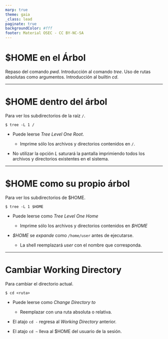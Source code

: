 ```yaml
---
marp: true
theme: gaia
_class: lead
paginate: true
backgroundColor: #fff
footer: Material OSEC - CC BY-NC-SA
---
```


# **$HOME en el Árbol**

Repaso del comando *pwd*.
Introducción al comando *tree*.
Uso de rutas absolutas como argumentos.
Introducción al builtin *cd*.

---

# $HOME dentro del árbol

Para ver los subdirectorios de la raíz `/`.

```
$ tree -L 1 /
```

* Puede leerse *Tree Level One Root*.

  * Imprime sólo los archivos y directorios contenidos en `/`.

* No utilizar la opción *L* saturará la pantalla imprimiendo todos los archivos y directorios existentes en el sistema.

---

# $HOME como su propio árbol

Para ver los subdirectorios de $HOME.

```
$ tree -L 1 $HOME
```

* Puede leerse como *Tree Level One Home*

  * Imprime sólo los archivos y directorios contenidos en *$HOME*

* *$HOME* se *expande* como `/home/user` antes de ejecutarse.
   * La shell reemplazará *user* con el nombre que corresponda.

---

# Cambiar Working Directory

Para cambiar el directorio actual.

```
$ cd <ruta>
```

* Puede leerse como *Change Directory to <ruta>*
  * Reemplazar *<ruta>* con una ruta absoluta o relativa.

* El atajo `cd -` regresa al *Working Directory* anterior.

* El atajo `cd ~` lleva al $HOME del usuario de la sesión.